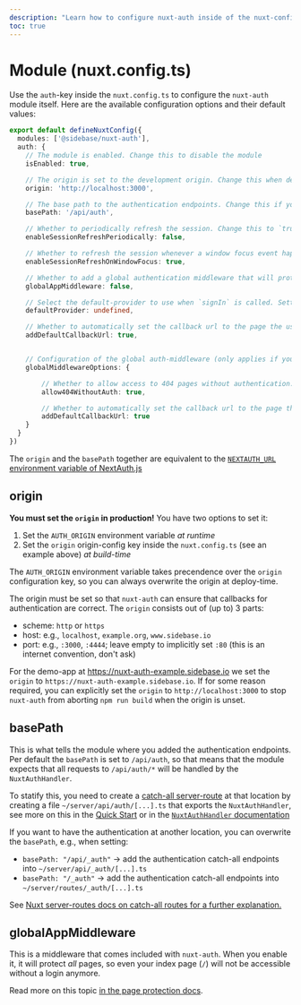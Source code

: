 ```yaml
---
description: "Learn how to configure nuxt-auth inside of the nuxt-config.ts"
toc: true
---
```


# Module (nuxt.config.ts)

Use the `auth`-key inside the `nuxt.config.ts` to configure the `nuxt-auth` module itself. Here are the available configuration options and their default values:
```ts
export default defineNuxtConfig({
  modules: ['@sidebase/nuxt-auth'],
  auth: {
    // The module is enabled. Change this to disable the module
    isEnabled: true,

    // The origin is set to the development origin. Change this when deploying to production by setting `origin` in this config before build-time or by exporting `AUTH_ORIGIN` by running `export AUTH_ORIGIN=...`
    origin: 'http://localhost:3000',

    // The base path to the authentication endpoints. Change this if you want to add your auth-endpoints at a non-default location
    basePath: '/api/auth',

    // Whether to periodically refresh the session. Change this to `true` for a refresh every seconds or set this to a number like `5000` for a refresh every 5000 milliseconds (aka: 5 seconds)
    enableSessionRefreshPeriodically: false,

    // Whether to refresh the session whenever a window focus event happens, i.e, when your user refocuses the window. Set this to `false` to turn this off
    enableSessionRefreshOnWindowFocus: true,

    // Whether to add a global authentication middleware that will protect all pages without exclusion
    globalAppMiddleware: false,

    // Select the default-provider to use when `signIn` is called. Setting this here will also effect the global middleware behavior: E.g., when you set it to `github` and the user is unauthorized, they will be directly forwarded to the Github OAuth page instead of seeing the app-login page
    defaultProvider: undefined,

    // Whether to automatically set the callback url to the page the user tried to visit when the middleware stopped them. This is useful to disable this when using the credentials provider, as it does not allow a `callbackUrl`. Setting this to a string-value will result in that being used as the callbackUrl path.
    addDefaultCallbackUrl: true,


    // Configuration of the global auth-middleware (only applies if you set `globalAppMiddleware: true` above!)
    globalMiddlewareOptions: {

        // Whether to allow access to 404 pages without authentication. Set this to `false` to force users to sign-in before seeing `404` pages. Setting this to false may lead to vue-router problems (as the target page does not exist)
        allow404WithoutAuth: true,

        // Whether to automatically set the callback url to the page the user tried to visit when the middleware stopped them. This is useful to disable this when using the credentials provider, as it does not allow a `callbackUrl`. Setting this to a string-value will result in that being used as the callbackUrl path. Note: You also need to set the global `addDefaultCallbackUrl` setting to `false` if you want to fully disable this for the global middleware.
        addDefaultCallbackUrl: true
    }
  }
})
```

The `origin` and the `basePath` together are equivalent to the [`NEXTAUTH_URL` environment variable of NextAuth.js](https://next-auth.js.org/configuration/options#nextauth_url)

## origin

**You must set the `origin` in production!** You have two options to set it:
1. Set the `AUTH_ORIGIN` environment variable _at runtime_
2. Set the `origin` origin-config key inside the `nuxt.config.ts` (see an example above) _at build-time_

The `AUTH_ORIGIN` environment variable takes precendence over the `origin` configuration key, so you can always overwrite the origin at deploy-time.

The origin must be set so that `nuxt-auth` can ensure that callbacks for authentication are correct. The `origin` consists out of (up to) 3 parts:
- scheme: `http` or `https`
- host: e.g., `localhost`, `example.org`, `www.sidebase.io`
- port: e.g., `:3000`, `:4444`; leave empty to implicitly set `:80` (this is an internet convention, don't ask)

For the demo-app at https://nuxt-auth-example.sidebase.io we set the `origin` to `https://nuxt-auth-example.sidebase.io`. If for some reason required, you can explicitly set the `origin` to `http://localhost:3000` to stop `nuxt-auth` from aborting `npm run build` when the origin is unset.

## basePath

This is what tells the module where you added the authentication endpoints. Per default the `basePath` is set to `/api/auth`, so that means that the module expects that all requests to `/api/auth/*` will be handled by the `NuxtAuthHandler`.

To statify this, you need to create a [catch-all server-route](https://nuxt.com/docs/guide/directory-structure/pages/#catch-all-route) at that location by creating a file `~/server/api/auth/[...].ts` that exports the `NuxtAuthHandler`, see more on this in the [Quick Start](/nuxt-auth/getting-started/quick-start) or in the [`NuxtAuthHandler` documentation](/nuxt-auth/configuration/nuxt-auth-handler)

If you want to have the authentication at another location, you can overwrite the `basePath`, e.g., when setting:
- `basePath: "/api/_auth"` -> add the authentication catch-all endpoints into `~/server/api/_auth/[...].ts`
- `basePath: "/_auth"` -> add the authentication catch-all endpoints into `~/server/routes/_auth/[...].ts`

See [Nuxt server-routes docs on catch-all routes for a further explanation.](https://nuxt.com/docs/guide/directory-structure/server#server-routes)

## globalAppMiddleware

This is a middleware that comes included with `nuxt-auth`. When you enable it, it will protect _all_ pages, so even your index page (`/`) will not be accessible without a login anymore.

Read more on this topic [in the page protection docs](/nuxt-auth/application-side/protecting-pages#global-middleware).
